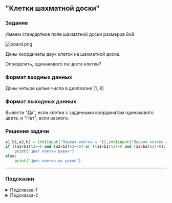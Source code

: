 ## "Клетки шахматной доски"

### Задание

Имеем стандартное поле шахматной доски размеров 8x8

![board.png](img/board.png)

Даны координаты двух клеток на шахматной доске.

Определить, одинакового ли цвета клетки?

### Формат входных данных

Даны четыре целые числа в диапазоне [1, 8]

### Формат выходных данных

Вывести "Да", если клетки с заданными координатам одинакового цвета, и "Нет", если разного.

### Решение задачи

```python
a1,b1,a2,b2 = int(input("Первая клетка = ")),int(input("Первая клетка = ")),int(input("Вторая клетка = ")),int(input("Вторая клетка = "))
if ((a1+b1)%2==0 and (a2+b2)%2==0) or ((a1+b1)%2!=0 and (a2+b2)%2!=0):
    print("Цвет клетки равен")
else:
    print("Цвет клетки не равен")
```

---

### Подсказки

<details>
<summary>Подсказка-1</summary>
Условие для проверки четности числа:

```python
n % 2 == 0
```

</details>

<details>
<summary>Подсказка-2</summary>
Сумма двух нечетных чисел, всегда четная.
</details>
